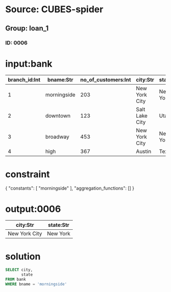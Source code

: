# Source: CUBES-spider
## Group: loan_1
### ID: 0006

# input:bank

| branch_id:Int | bname:Str | no_of_customers:Int | city:Str | state:Str |
|---|---|---|---|---|
| 1 | morningside | 203 | New York City | New York |
| 2 | downtown | 123 | Salt Lake City | Utah |
| 3 | broadway | 453 | New York City | New York |
| 4 | high | 367 | Austin | Texas |

# constraint

{
  "constants": [
    "morningside"
  ],
  "aggregation_functions": []
}

# output:0006

| city:Str | state:Str |
|---|---|
| New York City | New York |

# solution

```sql
SELECT city,
       state
FROM bank
WHERE bname = 'morningside'
```
